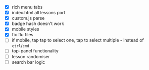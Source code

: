 - [x] rich menu tabs 
- [x] index.html all lessons port
- [x] custom.js parse
- [x] badge hash doesn't work
- [x] mobile styles
- [x] fix flu files
- [ ] if mobile, tap tap to select one, tap to select multiple - instead of `ctrl`/`cmd`
- [ ] top-panel functionality
- [ ] lesson randomiser
- [ ] search bar logic
